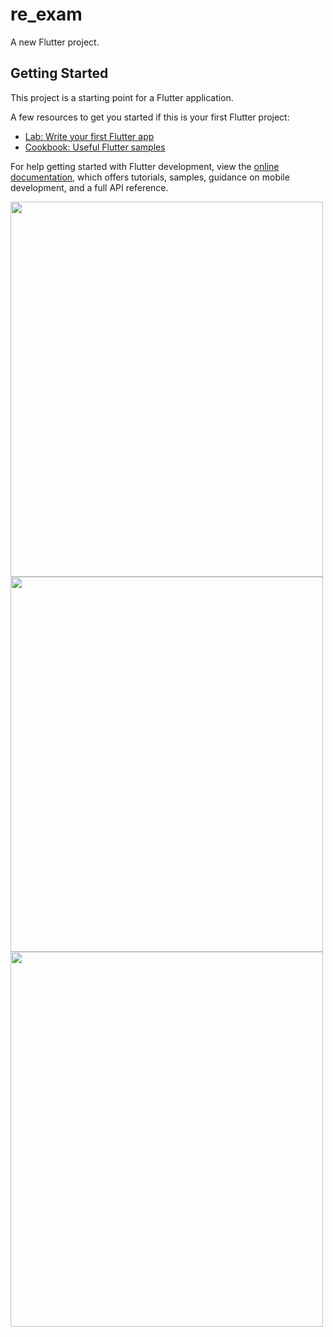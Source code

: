 # re_exam

A new Flutter project.

## Getting Started

This project is a starting point for a Flutter application.

A few resources to get you started if this is your first Flutter project:

- [Lab: Write your first Flutter app](https://docs.flutter.dev/get-started/codelab)
- [Cookbook: Useful Flutter samples](https://docs.flutter.dev/cookbook)

For help getting started with Flutter development, view the
[online documentation](https://docs.flutter.dev/), which offers tutorials,
samples, guidance on mobile development, and a full API reference.


<img src="https://github.com/userdixit/re_exam/assets/120080979/8b777f0c-eda2-497c-a7db-b541e3283014" width="500" height="600">


<img src="https://github.com/userdixit/re_exam/assets/120080979/198d4c99-363f-4d0f-960c-aff5e3a4d302" width="500" height="600">


<img src="https://github.com/userdixit/re_exam/assets/120080979/bf3f358f-be9f-4f6f-8bd5-66bf47152edb" width="500" height="600">
